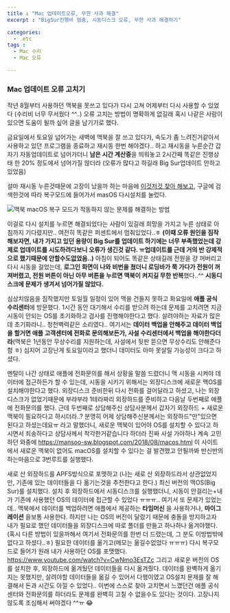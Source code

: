 ```yaml
---
title : "Mac 업데이트오류, 무한 사과 해결"
excerpt : "BigSur진행바 멈춤, 시동디스크 오류, 무한 사과 해결하기"

categories:
  - .etc
tags :
  - Mac 수리
  - Mac 오류

---
```


### Mac 업데이트 오류 고치기 

작년 8월부터 사용하던 맥북을 못쓰고 있다가 다시 고쳐 어제부터 다시 사용할 수 있었다 (수리비 너무 무서웠다 ^^..) 오류 고치는 방법이 명확하게 없길래 혹시 나같은 사람이 있으면 도움이 될까 싶어 글을 남기기로 했다. 



금요일에서 토요일 넘어가는 새벽에 맥북을 잘 쓰고 있다가, 속도가 좀 느려진거같아서 사용하고 있던 프로그램을 종료하고 재시동 한번 해야겠다.. 하고 재시동을 누른순간 갑자기 자동업데이트로 넘어가더니 **남은 시간 계산중**을 띄워놓고 2시간째 똑같은 진행상태 한 20% 정도에서 넘어가질 않더라 (오류가 많다고 하길래 Big Sur업데이트 안하고 있었음)


설마 재시동 누른것때문에 고장이 났을까 하는 마음에 [이것저것 찾아 해보고](https://www.youtube.com/watch?v=jC32_3Amc1Q), 구글에 검색한것에 따라 복구모드에 들어가서  masOS 다시설치를 눌렀다. 


![맥북 macOS 복구 모드가 작동하지 않는 문제를 해결하는 방법](https://img1.daumcdn.net/thumb/R800x0/?scode=mtistory2&fname=https%3A%2F%2Ft1.daumcdn.net%2Fcfile%2Ftistory%2F99D06D455E51F89B0D)


이걸로 다시 설치를 누르면 해결되었다는 사람이 있길래 희망을 가지고 누른 상태로 아침까지 기다렸지만.. 여전히 똑같은 퍼센트에서 멈춰있었다..ㅎ **(이때 오류 원인을 짐작해보자면, 내가 가지고 있던 용량이 Big Sur를 업데이트 하기에는 너무 부족했었는데 강제로 업데이트를 시도하려다보니 오류가 생긴것 같다. ㅠ업데이트를 근데 거의 반 강제적으로 했기때문에 안할수도없었음..)** 아침이 되어도 똑같은 상태길래 전원을 걍 꺼버리고 다시 시동을 걸었는데, **로그인 화면이 나와 비번을 쳤더니 로딩바가 쭉 가다가 전원이 꺼져버렸고, 전원 버튼이 아닌 아무 버튼을 누르면 맥북이 켜지길 무한 반복**했다..^^ **시동디스크에 문제가 생겨서 넘어가질 않았다.** 



심상치않음을 짐작했지만 토일월 일정이 있어 맥을 건들지 못하고 화요일에 **애플 공식 수리센터**에 방문했다. 1시간 동안 대기해서 수리를 받으려 하는데 문제를 고치려면 지금 시동이 안되는 OS를 초기화하고 검사를 진행해야한다고 했다. 살려야하는 자료가 많은데 초기화라니.. 청천벽력같은 소리였다.. 여기서는 **데이터 백업을 안해주고 데이터 백업을 할거면 애플 고객센터에 전화로 문의해보든가, 사설 수리센터에서 백업을 해야한다더라**(맥북은 1년동안 무상수리를 지원하는데, 사설에서 뒷판 뜯으면 무상수리도 안해준다함 ㅎ) 심지어 고장난게 토요일이라고 했더니 데이터도 아마 못살릴 가능성이 크다고 하셨다.


멘탈이 나간 상태로 애플에 전화문의를 해서 상황을 말씀 드렸더니 맥 시동을 시켜야 데이터에 접근하든가 할 수 있는데, 시동을 시키기 위해서는 외장디스크에 새로운 맥OS를 설치해야한다고 했다. 외장디스크 준비한뒤 다시 전화를 걸어달라고 하셨고, 나는 외장디스크가 없었기때문에 부랴부랴 1테라짜리 외장하드를 준비하고 다음날 두번째로 애플에 전화문의를 했다. 근데 두번째로 상담해주신 상담사분께서 갑자기 외장하드 + 새로운 맥북이 필요하다고 하시더라..? 분명히 어제 상담해주신분께서는 외장하드"만"있으면 된다고 하셨는데요ㅠ 라고 말했더니, 새로운 맥북이 있어야 OS를 설치할 수 있다고 하시면서 죄송하다고 상담사께서 착각한거같습니다 하더라 진짜 사설 가야하나 계속 고민하던 와중에 https://mansoo-sw.blogspot.com/2018/08/macos.html 이 사이트에서 새로운 맥북이 없어도 macOS를 설치할 수 있다는 걸 발견했고 안될까봐 반신반의 하는마음으로 3번루트를 실행했다.


새로 산 외장하드를 APFS방식으로 포맷하고 (나는 새로 산 외장하드라서 상관없었지만, 기존에 있는 데이터들을 다 옮기는것을 추천한다고 한다.) 최신 버전의 맥OS(Big Sur)를 설치했다. 설치 후 외장하드에서 시동디스크를 실행했더니, 시동이 안걸리는+내가 기존에 사용했던 OS의 데이터에 접근할 수 있었다 ㅠㅠㅠ.. 여기서 또 문제가 있었는데.. 맥북에서 데이터를 백업하려면 애플에서 제공하는 **타임머신** 을 사용하거나, **마이그레이션** 을보통 사용한다. 하지만 나는 OS의 버전이 달랐기 때문에 충돌을 방지하고자 내가 필요로 했던 데이터들을 외장디스크에 따로 폴더를 만들고 하나하나 옮겨야했다.(혹시 다른 방법이 있을까해서 여기서 전화문의를 한번 더 드렸는데, 그 분도 이방법밖에 없다고 하셨다..ㅎ) 필요한 데이터를 옮기고(메모는  옮길수없었다 ㅠㅠㅠ)  다시 복구모드로 들어가 원래 내가 사용하던 OS를 포맷했다. https://www.youtube.com/watch?v=CwNmo3EsTZc 그리고 새로운 버전의 OS를 설치한 후, 외장하드에 옮겨뒀던 데이터들을 다시 옮겨줬다. 데이터를 완벽하게 옮기지는 못했지만, 살려야할 데이터들을 옮길 수 있어서 다행이였고 OS설치 문제를 잘 해결해서 돈과 시간도 아낄 수 있었다.. 이번에 스스로 찾아 고치면서 느꼈던건 애플 공식 센터와 전화문의를 하더라도 문제를 완벽히 고칠 수 없을수도 있다는 것이다. 고장나지 않도록 조심해서 써야겠다 ^^ㅠ 😂 






